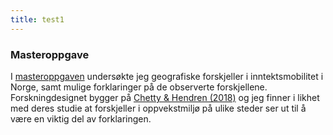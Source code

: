 ```yaml
---
title: test1
--- 
```

### Masteroppgave
I [masteroppgaven](https://bora.uib.no/bora-xmlui/bitstream/handle/11250/2720660/main.pdf?sequence=1&isAllowed=y) undersøkte jeg geografiske forskjeller i inntektsmobilitet i Norge, samt mulige forklaringer på de observerte forskjellene. Forskningdesignet bygger på [Chetty & Hendren (2018)](https://academic.oup.com/qje/article/133/3/1107/4850660) og jeg finner i likhet med deres studie at forskjeller i oppvekstmiljø på ulike steder ser ut til å være en viktig del av forklaringen. 

